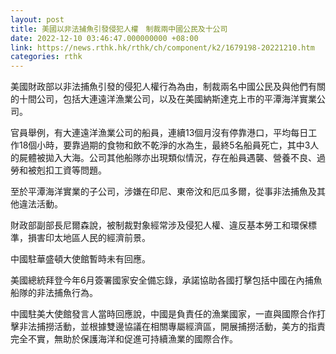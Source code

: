 ```yaml
---
layout: post
title: 美國以非法捕魚引發侵犯人權　制裁兩中國公民及十公司
date: 2022-12-10 03:46:47.000000000 +08:00
link: https://news.rthk.hk/rthk/ch/component/k2/1679198-20221210.htm
categories: rthk
---
```


美國財政部以非法捕魚引發的侵犯人權行為為由，制裁兩名中國公民及與他們有關的十間公司，包括大連遠洋漁業公司，以及在美國納斯達克上巿的平潭海洋實業公司。 

官員舉例，有大連遠洋漁業公司的船員，連續13個月沒有停靠港口，平均每日工作18個小時，要靠過期的食物和飲不乾淨的水為生，最終5名船員死亡，其中3人的屍體被拋入大海。公司其他船隊亦出現類似情況，存在船員遇襲、營養不良、過勞和被剋扣工資等問題。

至於平潭海洋實業的子公司，涉嫌在印尼、東帝汶和厄瓜多爾，從事非法捕魚及其他違法活動。

財政部副部長尼爾森說，被制裁對象經常涉及侵犯人權、違反基本勞工和環保標準，損害印太地區人民的經濟前景。

中國駐華盛頓大使館暫時未有回應。

美國總統拜登今年6月簽署國家安全備忘錄，承諾協助各國打擊包括中國在內捕魚船隊的非法捕魚行為。

中國駐美大使館發言人當時回應說，中國是負責任的漁業國家，一直與國際合作打擊非法捕撈活動，並根據雙邊協議在相關專屬經濟區，開展捕撈活動，美方的指責完全不實，無助於保護海洋和促進可持續漁業的國際合作。
